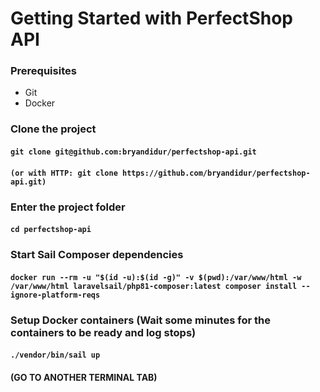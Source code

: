 # Getting Started with PerfectShop API

### Prerequisites
- Git
- Docker

### Clone the project
#### `git clone git@github.com:bryandidur/perfectshop-api.git`
#### `(or with HTTP: git clone https://github.com/bryandidur/perfectshop-api.git)`

### Enter the project folder
#### `cd perfectshop-api`

### Start Sail Composer dependencies
#### `docker run --rm -u "$(id -u):$(id -g)" -v $(pwd):/var/www/html -w /var/www/html laravelsail/php81-composer:latest composer install --ignore-platform-reqs`

### Setup Docker containers (Wait some minutes for the containers to be ready and log stops)
#### `./vendor/bin/sail up`

#### (GO TO ANOTHER TERMINAL TAB)

